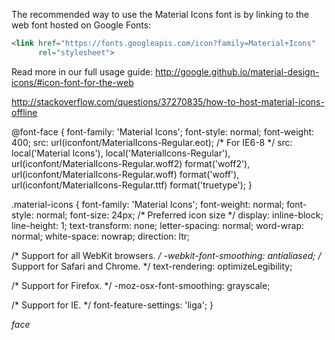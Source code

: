 The recommended way to use the Material Icons font is by linking to the web font hosted on Google Fonts:

```html
<link href="https://fonts.googleapis.com/icon?family=Material+Icons"
      rel="stylesheet">
```

Read more in our full usage guide:
http://google.github.io/material-design-icons/#icon-font-for-the-web

http://stackoverflow.com/questions/37270835/how-to-host-material-icons-offline

@font-face {
   font-family: 'Material Icons';
   font-style: normal;
   font-weight: 400;
   src: url(iconfont/MaterialIcons-Regular.eot); /* For IE6-8 */
   src: local('Material Icons'),
        local('MaterialIcons-Regular'),
        url(iconfont/MaterialIcons-Regular.woff2) format('woff2'),
        url(iconfont/MaterialIcons-Regular.woff) format('woff'),
        url(iconfont/MaterialIcons-Regular.ttf) format('truetype');
}

.material-icons {
  font-family: 'Material Icons';
  font-weight: normal;
  font-style: normal;
  font-size: 24px;  /* Preferred icon size */
  display: inline-block;
  line-height: 1;
  text-transform: none;
  letter-spacing: normal;
  word-wrap: normal;
  white-space: nowrap;
  direction: ltr;

  /* Support for all WebKit browsers. */
  -webkit-font-smoothing: antialiased;
  /* Support for Safari and Chrome. */
  text-rendering: optimizeLegibility;

  /* Support for Firefox. */
  -moz-osx-font-smoothing: grayscale;

  /* Support for IE. */
  font-feature-settings: 'liga';
}

<i class="material-icons">face</i>